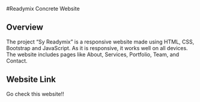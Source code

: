 #Readymix Concrete Website

## Overview

The project “Sy Readymix” is a responsive website made using HTML, CSS, Bootstrap and JavaScript. As it is responsive, it works well on all devices. The website includes pages like About, Services, Portfolio, Team, and Contact.

## Website Link

Go check this website!!


